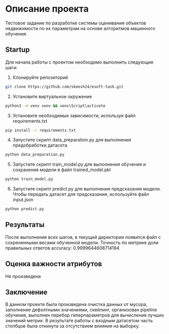 # Описание проекта

Тестовое задание по разработке системы оценивания объектов недвижимости по их параметрам на основе алгоритмов машинного обучения.

## Startup

Для начала работы с проектом необходимо выполнить следующие шаги:

1. Клонируйте репозиторий

```bash
git clone https://github.com/skeesh24/esoft-task.git
```

2. Установите виртуальное окружение

```bash
python3 -m venv venv && venv\Script\activate
```

3. Установите необходимые зависимости, используя файл requirements.txt

```bash
pip install -r requirements.txt
```

4. Запустите скрипт data_preparation.py для выполнения предобработки датасета

```bash
python data_preparation.py
```

5. Запустите скрипт train_model.py для выполнения обучения и сохранения модели в файл trained_model.pkl

```bash
python train_model.py
```

6. Запустите скрипт predict.py для выполнения предсказания модели. Чтобы передать датасет для предсказания, используйте файл input.json

```bash
python predict.py
```

## Результаты

После выполнения всех шагов, в текущей директории появится файл с сохрененными весами обученной модели. Точность по метрике доли правильных ответов accuracy: 0.9999644608714194

## Оценка важности атрибутов

Не произведена

## Заключение

В данном проекте была произведена очистка данных от мусора, заполнение дефолтными значениями, скейлинг, организован pipeline обучения, выполнен перебор гиперпараметров для вычисления лучших значений метрик. В результате работы с входным датасетом часть столбцов была откинута за отсутствием влияния на выборку.

